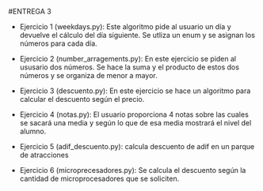 

#ENTREGA 3
 - Ejercicio 1 (weekdays.py):  Este algoritmo pide al usuario un día y devuelve el cálculo del día siguiente.
Se utliza un enum y se asignan los números para cada día.

 - Ejercicio 2 (number_arragements.py): En este ejercicio se piden al ususario dos números.
Se hace la suma y el producto de estos dos números y se organiza de menor a mayor.

 - Ejercicio 3 (descuento.py):  En este ejercicio se hace un algoritmo para calcular el descuento según el precio.

 - Ejercicio 4 (notas.py): El usuario proporciona 4 notas sobre las cuales se sacará una media y según lo que de esa media mostrará el nivel del alumno.  

 - Ejercicio 5 (adif_descuento.py): calcula descuento de adif en un parque de atracciones

 - Ejercicio 6 (microprecesadores.py): Se calcula el descuento según la cantidad de microprocesadores que se soliciten.
